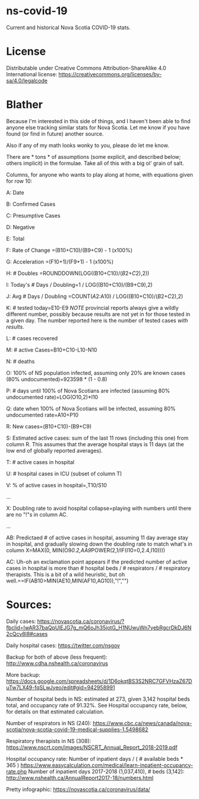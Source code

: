 # ns-covid-19
Current and historical Nova Scotia COVID-19 stats.

# License
Distributable under Creative Commons Attribution-ShareAlike 4.0 International license:
https://creativecommons.org/licenses/by-sa/4.0/legalcode

# Blather
Because I'm interested in this side of things, and I haven't been able to find anyone else tracking similar stats for Nova Scotia.  Let me know if you have found (or find in future) another source.

Also if any of my math looks wonky to you, please do let me know.

There are * tons * of assumptions (some explicit, and described below; others implicit) in the formulae.  Take all of this with a big ol' grain of salt.

Columns, for anyone who wants to play along at home, with equations given for row 10:

A: Date

B: Confirmed Cases

C: Presumptive Cases

D: Negative

E: Total

F: Rate of Change =(B10+C10)/(B9+C9) - 1 (x100%)

G: Acceleration =(F10+1)/(F9+1) - 1 (x100%)

H: # Doubles =ROUNDDOWN(LOG((B10+C10)/($B$2+$C$2),2))

I: Today's # Days / Doubling=1 / LOG((B10+C10)/(B9+C9),2)

J: Avg # Days / Doubling =COUNT($A$2:A10) / LOG((B10+C10)/($B$2+$C$2),2)

K: # tested today=E10-E9 *NOTE* provincial reports always give a wildly different number, possibly because results are not yet in for those tested in a given day.  The number reported here is the number of tested cases *with results*.

L: # cases recovered

M: # active Cases=B10+C10-L10-N10

N: # deaths

O: 100% of NS population infected, assuming only 20% are known cases (80% undocumented)=923598 * (1 - 0.8)

P: # days until 100% of Nova Scotians are infected (assuming 80% undocumented rate)=LOG(O10,2)*I10

Q: date when 100% of Nova Scotians will be infected, assuming 80% undocumented rate=A10+P10

R: New cases=(B10+C10)-(B9+C9)

S: Estimated active cases: sum of the last 11 rows (including this one) from column R.  This assumes that the average hospital stays is 11 days (at the low end of globally reported averages).

T: # active cases in hospital

U: # hospital cases in ICU (subset of column T)

V: % of active cases in hospital=,T10/S10

...

X: Doubling rate to avoid hospital collapse=playing with numbers until there are no "!"s in column AC.

...

AB: Predictaed # of active cases in hospital, assuming 11 day average stay in hospital, and gradually slowing down the doubling rate to match what's in column X=MAX(0, MIN(O9*0.2,AA9*POWER(2,1/IF(I10=0,2.4,I10))))

AC: Uh-oh an exclamation point appears if the predicted number of active cases in hospital is more than # hospital beds / # respirators / # respiratory therapists.  This is a bit of a wild heuristic, but oh well.==IF(AB10>MIN(AE10,MIN(AF10,AG10)),"!","")


# Sources:

Daily cases: https://novascotia.ca/coronavirus/?fbclid=IwAR37baQpUlEJG7g_mQ6oJh35jotG_H1NUwuWn7yebRgcrDkDJ6N2cQcv8l8#cases

Daily hospital cases: https://twitter.com/nsgov

Backup for both of above (less frequent): http://www.cdha.nshealth.ca/coronavirus

More backup: https://docs.google.com/spreadsheets/d/1D6okqtBS3S2NRC7GFVHzaZ67DuTw7LX49-fqSLwJyeo/edit#gid=942958991

Number of hospital beds in NS: estimated at 273, given 3,142 hospital beds total, and occupancy rate of 91.32%.  See Hospital occupancy rate, below, for details on that estimated calculation.

Number of respirators in NS (240): https://www.cbc.ca/news/canada/nova-scotia/nova-scotia-covid-19-medical-supplies-1.5498682

Respiratory therapists in NS (308): https://www.nscrt.com/images/NSCRT_Annual_Report_2018-2019.pdf

Hospital occupancy rate:
Number of inpatient days / ( # available beds * 365 ) https://www.easycalculation.com/medical/learn-inpatient-occupancy-rate.php
Number of inpatient days 2017-2018 (1,037,410), # beds (3,142): http://www.nshealth.ca/AnnualReport2017-18/numbers.html

Pretty infographic: https://novascotia.ca/coronavirus/data/
